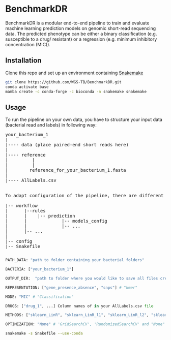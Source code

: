 # BenchmarkDR

BenchmarkDR is a modular end-to-end pipeline to train and evaluate machine learning prediction models on genomic short-read sequencing data. The predicted phenotype can be either a binary classification (e.g. susceptible to a drug/ resistant) or a regression (e.g. minimum inhibitory concentration (MIC)).

## Installation

Clone this repo and set up an environment containing [Snakemake](https://snakemake.readthedocs.io/en/stable/) 

```bash
git clone https://github.com/WGS-TB/BenchmarkDR.git
conda activate base
mamba create -c conda-forge -c bioconda -n snakemake snakemake
```
## Usage

To run the pipeline on your own data, you have to structure your input data (bacterial read and labels) in following way:
<pre>
your_bacterium_1  
|  
|---- data (place paired-end short reads here)   
|   
|---- reference   
|         |                          
|         |                          
|        reference_for_your_bacterium_1.fasta   
|    
|---- AllLabels.csv    


To adapt configuration of the pipeline, there are different config files. It is necessary to adapt the config in the main folder:

|-- workflow    
|      |--rules    
|      |    |-- prediction    
|      |             |-- models_config     
|      |             |-- ...
|      |-- ...      
|    
|-- config          
|-- Snakefile    
</pre>

```python

PATH_DATA: "path to folder containing your bacterial folders"

BACTERIA: ["your_bacterium_1"]

OUTPUT_DIR:  "path to folder where you would like to save all files created by the pipeline"

REPRESENTATION: ["gene_presence_absence", "snps"] # "kmer"

MODE: "MIC" # "Classification"

DRUGS: ["drug_1", ...] Column names of in your AllLabels.csv file

METHODS: ["sklearn_LinR", "sklearn_LinR_l1", "sklearn_LinR_l2", "sklearn_LinR_elasticnet", "sklearn_SVMR", "sklearn_GBTR", "sklearn_RFR"] #Classification ["sklearn_LR_l1", "sklearn_LR_l2", "sklearn_LR_elasticnet", "sklearn_SGD_l1", "sklearn_SGD_l2", "sklearn_SGD_elasticnet", "sklearn_DT", "sklearn_RFC", "sklearn_ET", "sklearn_ADB", "sklearn_GBTC", "sklearn_GNB", "sklearn_CNB", "sklearn_SVM_l1", "sklearn_SVM_l2", "sklearn_KNN", "INGOT"]

OPTIMIZATION: "None" # 'GridSearchCV', 'RandomizedSearchCV' and "None"
```

```bash
snakemake -s Snakefile --use-conda
```



